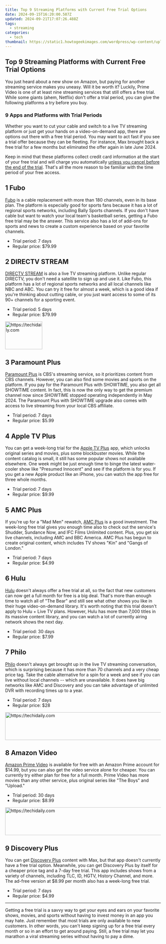 ```yaml
---
title: Top 9 Streaming Platforms with Current Free Trial Options
date: 2024-09-15T16:20:00.587Z
updated: 2024-09-21T17:07:26.488Z
tags:
  - streaming
categories:
  - tech
thumbnail: https://static1.howtogeekimages.com/wordpress/wp-content/uploads/2024/07/some-streaming-services-logos.jpg
---
```


## Top 9 Streaming Platforms with Current Free Trial Options

You just heard about a new show on Amazon, but paying for another streaming service makes you uneasy. Will it be worth it? Luckily, Prime Video is one of at least nine streaming services that still offers a free trial. While some giants (ahem, Netflix) don't offer a trial period, you can give the following platforms a try before you buy.

### **9 Apps and Platforms with Trial Periods** 

 Whether you want to cut your cable and switch to a live TV streaming platform or just get your hands on a video-on-demand app, there are options out there with a free trial period. You may want to act fast if you see a trial offer because they can be fleeting. For instance, Max brought back a free trial for a few months but eliminated the offer again in late June 2024.

 Keep in mind that these platforms collect credit card information at the start of your free trial and will charge you automatically [unless you cancel before the end of the trial](https://remote-screen-capture.techidaily.com/updated-enhance-your-file-management-six-tips-for-win-11s-mov-files/). That's all the more reason to be familiar with the time period of your free access.

## 1  Fubo 

[Fubo](http://www.fubo.tv/stream/tv/?irad=343747&irmp=156932&subId1=FreeTrialStreamingServices&partnerpropertyid=229384) is a cable replacement with more than 180 channels, even in its base plan. The platform is especially good for sports fans because it has a lot of regional sports networks, including Bally Sports channels. If you don't have cable but want to watch your local team's basketball series, getting a Fubo free trial may be the answer. This service also has a lot of add-ons for sports and news to create a custom experience based on your favorite channels.

* Trial period: 7 days
* Regular price: $79.99

## 2  DIRECTV STREAM 

[DIRECTV STREAM](https://streamtv.directv.com/affiliates/?cjdata=MXxOfDB8WXww&utm%5Fcampaign=STREAM&utm%5Fmedium=Affiliate&utm%5Fsource=2786910&utm%5Faudience=Prospect&utm%5Fcreative=Valnet+Inc.&cjevent=260726c7411711ef812300710a82b824&utm%5Fcontent=Sign+up+for+DIRECTV+STREAM%E2%84%A0+and+start+streaming+instantly.+Start+with+a+free+trial.+Restr%27s+apply) is also a live TV streaming platform. Unlike regular DIRECTV, you don't need a satellite to sign up and use it. Like Fubo, this platform has a lot of regional sports networks and all local channels like NBC and ABC. You can try it free for almost a week, which is a good idea if you're thinking about cutting cable, or you just want access to some of its 90+ channels for a sporting event.

* Trial period: 5 days
* Regular price: $79.99

<!-- affiliate ads begin -->
<a href="https://aligracehair.sjv.io/c/5597632/2135393/19272" target="_top" id="2135393">
  <img src="//a.impactradius-go.com/display-ad/19272-2135393" border="0" alt="https://techidaily.com" width="120" height="90"/>
</a>
<img height="0" width="0" src="https://aligracehair.sjv.io/i/5597632/2135393/19272" style="position:absolute;visibility:hidden;" border="0" />
<!-- affiliate ads end -->

## 3  Paramount Plus 

[Paramount Plus](https://paramountplus.qflm.net/c/156932/175360/3065?subId1=UUhtgUeUpU2004072&subId2=ehtg&u=https%3A%2F%2Fwww.paramountplus.com%2F) is CBS's streaming service, so it prioritizes content from CBS channels. However, you can also find some movies and sports on the platform. If you pay for the Paramount Plus with SHOWTIME, you also get all SHOWTIME content. In fact, this is now the only way to get the premium channel now since SHOWTIME stopped operating independently in May 2024\. The Paramount Plus with SHOWTIME upgrade also comes with access to live streaming from your local CBS affiliate.

* Trial period: 7 days
* Regular price: $5.99

## 4  Apple TV Plus 

 You can get a week-long trial for the [Apple TV Plus](https://shop-links.co/link/?exclusive=1&publisher%5Fslug=howtogeek&u1=UUhtgUeUpU2004072&article%5Fname=These+9+Streaming+Services+Still+Offer+Free+Trials&article%5Furl=https%3A%2F%2Fwww.howtogeek.com%2Fstreaming-services-still-offer-free-trials%2F&url=https%3A%2F%2Ftv.apple.com%2F) app, which unlocks original series and movies, plus some blockbuster movies. While the content catalog is small, it still has some popular shows not available elsewhere. One week might be just enough time to binge the latest water-cooler show like "Presumed Innocent" and see if the platform is for you. If you get a new Apple product like an iPhone, you can watch the app free for three whole months.

* Trial period: 7 days
* Regular price: $9.99

## 5  AMC Plus 

 If you're up for a "Mad Men" rewatch, [AMC Plus](https://www.amcplus.com/) is a good investment. The week-long free trial gives you enough time also to check out the service's Shudder, Sundance Now, and IFC Films Unlimited content. Plus, you get six live channels, including AMC and BBC America. AMC Plus has begun to create original content, which includes TV shows "Kin" and "Gangs of London."

* Trial period: 7 days
* Regular price: $4.99

## 6  Hulu 

[Hulu](https://disneyplus.bn5x.net/c/156932/564546/9358?subId1=UUhtgUeUpU2004072&subId2=ehtg&u=https%3A%2F%2Fwww.hulu.com%2Fwelcome&ourl=http%3A%2F%2Fhulu.com) doesn't always offer a free trial at all, so the fact that new customers can now get a full month for free is a big deal. That's more than enough time to watch all of "The Bear" and still see what other shows you like in their huge video-on-demand library. It's worth noting that this trial doesn't apply to Hulu + Live TV plans. However, Hulu has more than 7,000 titles in its massive content library, and you can watch a lot of currently airing network shows the next day.

* Trial period: 30 days
* Regular price: $7.99

## 7  Philo 

[Philo](https://www.anrdoezrs.net/links/3607085/type/dlg/sid/UUhtgUeUpU2004072/https://www.philo.com/) doesn't always get brought up in the live TV streaming conversation, which is surprising because it has more than 70 channels and a very cheap price tag. Take the cable alternative for a spin for a week and see if you can live without local channels -- which are unavailable. It does have big networks like AMC and Discovery and you can take advantage of unlimited DVR with recording times up to a year.

* Trial period: 7 days
* Regular price: $28

<!-- affiliate ads begin -->
<a href="https://aligracehair.sjv.io/c/5597632/2012406/19272" target="_top" id="2012406">
  <img src="//a.impactradius-go.com/display-ad/19272-2012406" border="0" alt="https://techidaily.com" width="728" height="90"/>
</a>
<img height="0" width="0" src="https://aligracehair.sjv.io/i/5597632/2012406/19272" style="position:absolute;visibility:hidden;" border="0" />
<!-- affiliate ads end -->

## 8  Amazon Video 

[Amazon Prime Video](http://amazon.com?tag=hotoge-20&ascsubtag=UUhtgUeUpU2004072&asc%5Frefurl=https%3A%2F%2Fwww.howtogeek.com%2Fstreaming-services-still-offer-free-trials%2F&asc%5Fcampaign=Evergreen) is available for free with an Amazon Prime account for $14.99, but you can also get the video service alone for cheaper. You can currently try either plan for free for a full month. Prime Video has more movies than any other service, plus original series like "The Boys" and "Upload."

* Trial period: 30 days
* Regular price: $8.99

<!-- affiliate ads begin -->
<a href="https://appsumo.8odi.net/c/5597632/2094483/7443" target="_top" id="2094483">
  <img src="//a.impactradius-go.com/display-ad/7443-2094483" border="0" alt="https://techidaily.com" width="728" height="90"/>
</a>
<img height="0" width="0" src="https://appsumo.8odi.net/i/5597632/2094483/7443" style="position:absolute;visibility:hidden;" border="0" />
<!-- affiliate ads end -->

## 9  Discovery Plus 

 You can get [Discovery Plus](https://www.discoveryplus.com/) content with Max, but that app doesn't currently have a free trial option. Meanwhile, you can get Discovery Plus by itself for a cheaper price tag and a 7-day free trial. This app includes shows from a variety of channels, including TLC, ID, HGTV, History Channel, and more. The ad-free version at $8.99 per month also has a week-long free trial.

* Trial period: 7 days
* Regular price: $4.99

---

 Getting a free trial is a savvy way to get your eyes and ears on your favorite shows, movies, and sports without having to invest money in an app you may hate. Just remember that most trials are only available to new customers. In other words, you can't keep signing up for a free trial every month or so in an effort to get around paying. Still, a free trial may let you marathon a viral streaming series without having to pay a dime.

<ins class="adsbygoogle"
     style="display:block"
     data-ad-format="autorelaxed"
     data-ad-client="ca-pub-7571918770474297"
     data-ad-slot="1223367746"></ins>

<ins class="adsbygoogle"
     style="display:block"
     data-ad-client="ca-pub-7571918770474297"
     data-ad-slot="8358498916"
     data-ad-format="auto"
     data-full-width-responsive="true"></ins>



